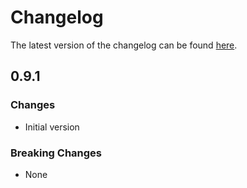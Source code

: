 # Changelog

The latest version of the changelog can be found [here](https://github.com/Azure/bicep-registry-modules/blob/main/avm/res/purview/account/CHANGELOG.md).

## 0.9.1

### Changes

- Initial version

### Breaking Changes

- None

